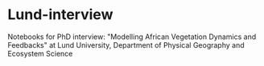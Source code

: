 # Lund-interview
Notebooks for PhD interview: "Modelling African Vegetation Dynamics and Feedbacks" at Lund University, Department of Physical Geography and Ecosystem Science
